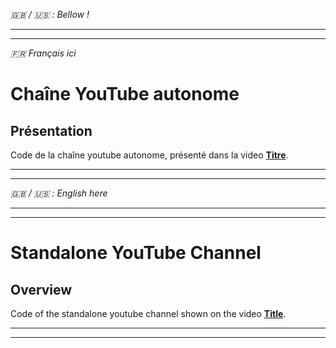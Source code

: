 _:gb: / :us: : Bellow !_

___
___
_:fr: Français ici_
# Chaîne YouTube autonome

## Présentation
Code de la chaîne youtube autonome, présenté dans la video **[Titre](https://youtu.be/LIEN "Voir la vidéo")**.

___
___
_:gb: / :us: : English here_
___
___

# Standalone YouTube Channel

## Overview 
Code of the standalone youtube channel shown on the video **[Title](https://youtu.be/LINK "Watch the video")**.

___
___